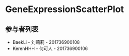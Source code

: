 # GeneExpressionScatterPlot
## 参与者列表

- BaekLi - 刘莉莉 - 201736900108
- KerenHHH - 何可人 - 201736900106

